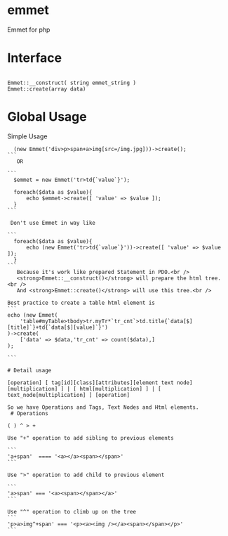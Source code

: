 # emmet
Emmet for php
# Interface
````

Emmet::__construct( string emmet_string )
Emmet::create(array data)

````

# Global Usage


Simple Usage
``````````
  (new Emmet('div>p>span+a>img[src=/img.jpg]))->create();
```
   OR

```
  $emmet = new Emmet('tr>td{`value`}');
  
  foreach($data as $value){
      echo $emmet->create([ 'value' => $value ]);
  }
```

 Don't use Emmet in way like
  
```
  foreach($data as $value){
      echo (new Emmet('tr>td{`value`}'))->create([ 'value' => $value ]);
  }
```
   Because it's work like prepared Statement in PDO.<br />
   <strong>Emmet::__construct()</strong> will prepare the html tree.<br />
   And <strong>Emmet::create()</strong> will use this tree.<br />

Best practice to create a table html element is
```
echo (new Emmet(
    'table#myTable>tbody>tr.myTr*`tr_cnt`>td.title{`data[$][title]`}+td{`data[$][value]`}')
)->create(
    ['data' => $data,'tr_cnt' => count($data),]
);

```

# Detail usage

[operation] [ tag[id][class][attributes][element text node][multiplication] ] | [ html[multiplication] ] | [ text_node[multiplication] ] [operation]

So we have Operations and Tags, Text Nodes and Html elements.
 # Operations
 
( ) ^ > +
 
Use "+" operation to add sibling to previous elements

```
'a+span'  ==== '<a></a><span></span>'
```

Use ">" operation to add child to previous element

```
'a>span' === '<a><span></span></a>'
```

Use "^" operation to climb up on the tree
```
'p>a>img^+span' === '<p><a><img /></a><span></span></p>'
```

